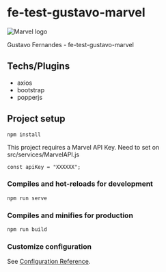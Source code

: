 # fe-test-gustavo-marvel
![Marvel logo](https://upload.wikimedia.org/wikipedia/commons/0/0e/Marvel.gif)

Gustavo Fernandes - fe-test-gustavo-marvel

## Techs/Plugins
- axios
- bootstrap
- popperjs

## Project setup
```
npm install
```
This project requires a Marvel API Key. Need to set on src/services/MarvelAPI.js
```
const apiKey = "XXXXXX";
```

### Compiles and hot-reloads for development
```
npm run serve
```

### Compiles and minifies for production
```
npm run build
```

### Customize configuration
See [Configuration Reference](https://cli.vuejs.org/config/).
